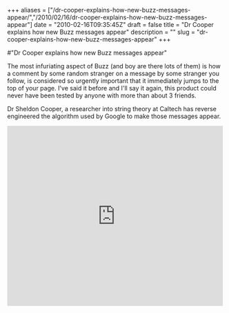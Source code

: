 +++
aliases = ["/dr-cooper-explains-how-new-buzz-messages-appear/","/2010/02/16/dr-cooper-explains-how-new-buzz-messages-appear"]
date = "2010-02-16T09:35:45Z"
draft = false
title = "Dr Cooper explains how new Buzz messages appear"
description = ""
slug = "dr-cooper-explains-how-new-buzz-messages-appear"
+++

#"Dr Cooper explains how new Buzz messages appear"


 <p>The most infuriating aspect of Buzz (and boy are there lots of them) is how a comment by some random stranger on a message by some stranger you follow, is considered so urgently important that it immediately jumps to the top of your page. I've said it before and I'll say it again, this product could never have been tested by anyone with more than about 3 friends.</p>
<p>Dr Sheldon Cooper, a researcher into string theory at Caltech has reverse engineered the algorithm used by Google to make those messages appear.</p>
<p><iframe src="http://www.youtube.com/embed/y6TabGQ4FgA?wmode=transparent" allowfullscreen frameborder="0" height="417" width="500"></iframe></p>
<p>&nbsp;</p>
 